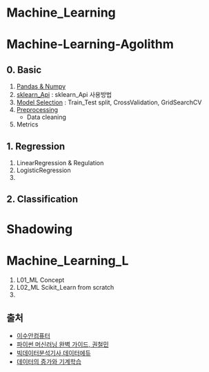 # Machine_Learning

# Machine-Learning-Agolithm
## 0. Basic
1. [Pandas & Numpy](https://github.com/SeWonKwon/Pandas-Numpy)
2. [sklearn_Api]() : sklearn_Api 사용방법
3. [Model Selection]() : Train_Test split, CrossValidation, GridSearchCV
5. [Preprocessing](https://github.com/SeWonKwon/Data_Analysis/blob/main/Data_Analysis_L/L02_Data%20Preprocessing%2C%20Quality%2C%20Techinques.ipynb) 
    - Data cleaning
7. Metrics

## 1. Regression
1. LinearRegression & Regulation
2. LogisticRegression
3. 

## 2. Classification





# Shadowing

# Machine_Learning_L

1. L01_ML Concept
2. L02_ML Scikit_Learn from scratch
3. 

## 출처

* [이수안컴퓨터](https://www.youtube.com/playlist?list=PL7ZVZgsnLwEEd3-h-jySLz4wT154r7VVr)
* [파이썬 머신러닝 완벽 가이드, 권철민](http://book.interpark.com/product/BookDisplay.do?_method=detail&sc.prdNo=328045193&gclid=CjwKCAjwrPCGBhALEiwAUl9X0xLhnkBbNO07CZl6KsRa9V6i1-tAr-SubjZxrGN-XdVNGCVlGyGk8hoCBVoQAvD_BwE)
* [빅데이터분석기사,데이터에듀](http://book.interpark.com/product/BookDisplay.do?_method=detail&sc.shopNo=0000400000&sc.prdNo=347491830&sc.saNo=003002001&bid1=search&bid2=product&bid3=title&bid4=001)
* [데이터의 증가와 기계학습](https://cafe.daum.net/oracleoracle)
